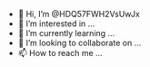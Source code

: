 - 👋 Hi, I’m @HDQ57FWH2VsUwJx
- 👀 I’m interested in ...
- 🌱 I’m currently learning ...
- 💞️ I’m looking to collaborate on ...
- 📫 How to reach me ...

<!---
HDQ57FWH2VsUwJx/HDQ57FWH2VsUwJx is a ✨ special ✨ repository because its `README.md` (this file) appears on your GitHub profile.
You can click the Preview link to take a look at your changes.
--->
